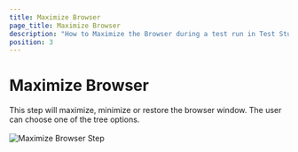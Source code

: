 ```yaml
---
title: Maximize Browser
page_title: Maximize Browser
description: "How to Maximize the Browser during a test run in Test Studio. Maximize the Browser in a Test Studio test execution."
position: 3
---
```

# Maximize Browser

This step will maximize, minimize or restore the browser window. The user can choose one of the tree options.
<br>
<br>
![Maximize Browser Step](/img/features/custom-steps/maximize-browser/fig1.png)

 
